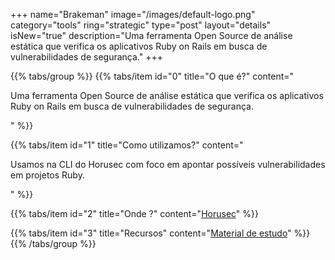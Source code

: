 +++
name="Brakeman"
image="/images/default-logo.png"
category="tools"
ring="strategic"
type="post"
layout="details"
isNew="true"
description="Uma ferramenta Open Source de análise estática que verifica os aplicativos Ruby on Rails em busca de vulnerabilidades de segurança."
+++

{{% tabs/group %}}
  {{% tabs/item id="0" title="O que é?" content="<p>Uma ferramenta Open Source de análise estática que verifica os aplicativos Ruby on Rails em busca de vulnerabilidades de segurança.</p>" %}}
  
  {{% tabs/item id="1" title="Como utilizamos?" content="<p>Usamos na CLI do Horusec com foco em apontar possíveis vulnerabilidades em projetos Ruby.</p>" %}}
  
  {{% tabs/item id="2" title="Onde ?" content="<a href='https://horusec.io/' target='_blank'>Horusec</a>" %}}

  {{% tabs/item id="3" title="Recursos" content="<a href='https://github.com/presidentbeef/brakeman' target='_blank'>Material de estudo</a>" %}}
{{% /tabs/group %}}